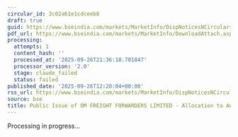 ```yaml
---
circular_id: 3c02a61e1cdceeb8
draft: true
guid: https://www.bseindia.com/markets/MarketInfo/DispNoticesNCirculars.aspx?Noticeid={CA02CBD6-6009-4D9B-A9CC-489CEECB8927}&noticeno=20250926-48&dt=09/26/2025&icount=48&totcount=76&flag=0
pdf_url: https://www.bseindia.com/markets/MarketInfo/DownloadAttach.aspx?id=20250926-48&attachedId=031efd40-e01d-48a4-96e8-c13b92833e66
processing:
  attempts: 1
  content_hash: ''
  processed_at: '2025-09-26T21:36:18.701847'
  processor_version: '2.0'
  stage: claude_failed
  status: failed
published_date: '2025-09-26T12:20:04+00:00'
rss_url: https://www.bseindia.com/markets/MarketInfo/DispNoticesNCirculars.aspx?Noticeid={CA02CBD6-6009-4D9B-A9CC-489CEECB8927}&noticeno=20250926-48&dt=09/26/2025&icount=48&totcount=76&flag=0
source: bse
title: Public Issue of OM FREIGHT FORWARDERS LIMITED - Allocation to Anchor Investors
---
```


Processing in progress...